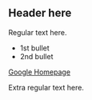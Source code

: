 ## Header here

Regular text here.

* 1st bullet
* 2nd bullet

[Google Homepage](www.google.com)

Extra regular text here.
